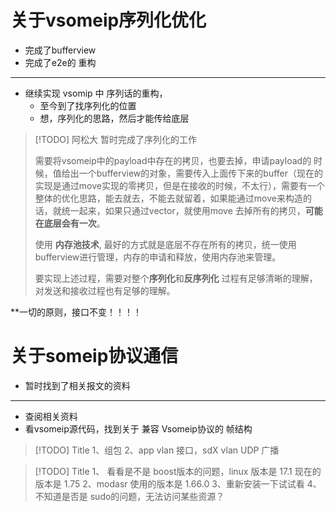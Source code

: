 

# 关于vsomeip序列化优化

- 完成了bufferview
- 完成了e2e的 重构

---
- 继续实现  vsomip 中 序列话的重构，
	- 至今到了找序列化的位置
	- 想，序列化的思路，然后才能传给底层




>[!TODO] 阿松大
>暂时完成了序列化的工作
>
>需要将vsomeip中的payload中存在的拷贝，也要去掉，申请payload的 时候，值给出一个bufferview的对象，需要传入上面传下来的buffer（现在的实现是通过move实现的零拷贝，但是在接收的时候，不太行），需要有一个整体的优化思路，能去就去，不能去就留着，如果能通过move来构造的话，就统一起来，如果只通过vector，就使用move 去掉所有的拷贝，__可能在底层会有一次__。
> 
> 使用 **内存池技术**, 最好的方式就是底层不存在所有的拷贝，统一使用bufferview进行管理，内存的申请和释放，使用内存池来管理。
> 
> 要实现上述过程，需要对整个**序列化**和**反序列化** 过程有足够清晰的理解，对发送和接收过程也有足够的理解。
> 

**一切的原则，接口不变！！！！







# 关于someip协议通信

- 暂时找到了相关报文的资料
---
- 查阅相关资料
- 看vsomeip源代码，找到关于 兼容 Vsomeip协议的 帧结构




> [!TODO] Title
>1、组包
>2、app vlan 接口，sdX vlan   UDP 广播






> [!TODO] Title
> 1、 看看是不是 boost版本的问题，linux 版本是 17.1   现在的版本是 1.75
> 2、modasr 使用的版本是 1.66.0
> 3、重新安装一下试试看
> 4、 不知道是否是 sudo的问题，无法访问某些资源？
